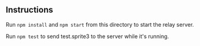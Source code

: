 
## Instructions
Run `npm install` and `npm start` from this directory to start the relay server.

Run `npm test` to send test.sprite3 to the server while it's running.
